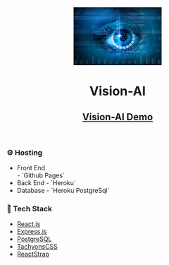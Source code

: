 <div align="center">

  <img src="https://github.com/AjayKumar-Here/Vision-AI-Repo/blob/main/assets/vision.PNG" alt="logo" width="200" height="auto" />
  <h1>Vision-AI</h1>
   
<h2>
    <a href="https://ajaykumar-here.github.io/Vision-AI/">Vision-AI Demo</a>
  </h2>
</div>

<br />

<!-- Hosting -->
### :gear: Hosting

 <ul>
    <li>Front End </li> - `Github Pages`
    <li>Back End - `Heroku`</li>
    <li>Database - `Heroku PostgreSql`</li>
 </ul>   

<!-- TechStack -->
### :space_invader: Tech Stack

  <ul>
    <li><a href="https://reactjs.org/">React.js</a></li>
    <li><a href="https://expressjs.com/">Express.js</a></li>
    <li><a href="https://www.postgresql.org/">PostgreSQL</a></li>
    <li><a href="https://tachyons.io/">TachyonsCSS</a></li>
    <li><a href="https://reactstrap.github.io/?path=/story/home-installation--page">ReactStrap</a></li>
  </ul>

